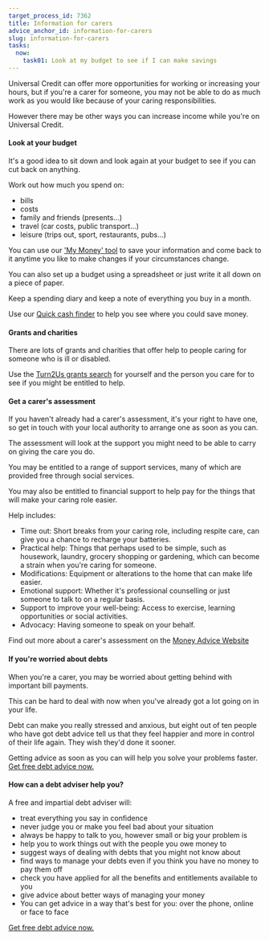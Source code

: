 ```yaml
---
target_process_id: 7362
title: Information for carers
advice_anchor_id: information-for-carers
slug: information-for-carers
tasks:
  now:
    task01: Look at my budget to see if I can make savings
---
```

Universal Credit can offer more opportunities for working or increasing your hours, but if you're a carer for someone, you may not be able to do as much work as you would like because of your caring responsibilities.

However there may be other ways you can increase income while you're on Universal Credit.

#### Look at your budget
It's a good idea to sit down and look again at your budget to see if you can cut back on anything.

Work out how much you spend on:
* bills
* costs
* family and friends (presents…)
* travel (car costs, public transport…)
* leisure (trips out, sport, restaurants, pubs…)

You can use our ['My Money' tool](/my-money) to save your information and come back to it anytime you like to make changes if your circumstances change.

You can also set up a budget using a spreadsheet or just write it all down on a piece of paper.

Keep a spending diary and keep a note of everything you buy in a month.

Use our [Quick cash finder](/en/tools/quick-cash-finder) to help you see where you could save money.

####  Grants and charities
There are lots of grants and charities that offer help to people caring for someone who is ill or disabled.

Use the [Turn2Us grants search](https://grants-search.turn2us.org.uk/) for yourself and the person you care for to see if you might be entitled to help.

#### Get a carer's assessment
If you haven't already had a carer's assessment, it's your right to have one, so get in touch with your local authority to arrange one as soon as you can.

The assessment will look at the support you might need to be able to carry on giving the care you do.

You may be entitled to a range of support services, many of which are provided free through social services.

You may also be entitled to financial support to help pay for the things that will make your caring role easier.

Help includes:
* Time out: Short breaks from your caring role, including respite care, can give you a chance to recharge your batteries.
* Practical help: Things that perhaps used to be simple, such as housework, laundry, grocery shopping or gardening, which can become a strain when you're caring for someone.
* Modifications: Equipment or alterations to the home that can make life easier.
* Emotional support: Whether it's professional counselling or just someone to talk to on a regular basis.
* Support to improve your well-being: Access to exercise, learning opportunities or social activities.
* Advocacy: Having someone to speak on your behalf.

Find out more about a carer's assessment on the [Money Advice Website](/en/articles/support-services-available-to-carers)

#### If you're worried about debts
When you're a carer, you may be worried about getting behind with important bill payments.

This can be hard to deal with now when you've already got a lot going on in your life.

Debt can make you really stressed and anxious, but eight out of ten people who have got debt advice tell us that they feel happier and more in control of their life again. They wish they'd done it sooner.

Getting advice as soon as you can will help you solve your problems faster.
[Get free debt advice now.](/en/tools/debt-advice-locator)

#### How can a debt adviser help you?
A free and impartial debt adviser will:
* treat everything you say in confidence
* never judge you or make you feel bad about your situation
* always be happy to talk to you, however small or big your problem is
* help you to work things out with the people you owe money to
* suggest ways of dealing with debts that you might not know about
* find ways to manage your debts even if you think you have no money to pay them off
* check you have applied for all the benefits and entitlements available to you
* give advice about better ways of managing your money
* You can get advice in a way that's best for you: over the phone, online or face to face

[Get free debt advice now.](/en/tools/debt-advice-locator)
